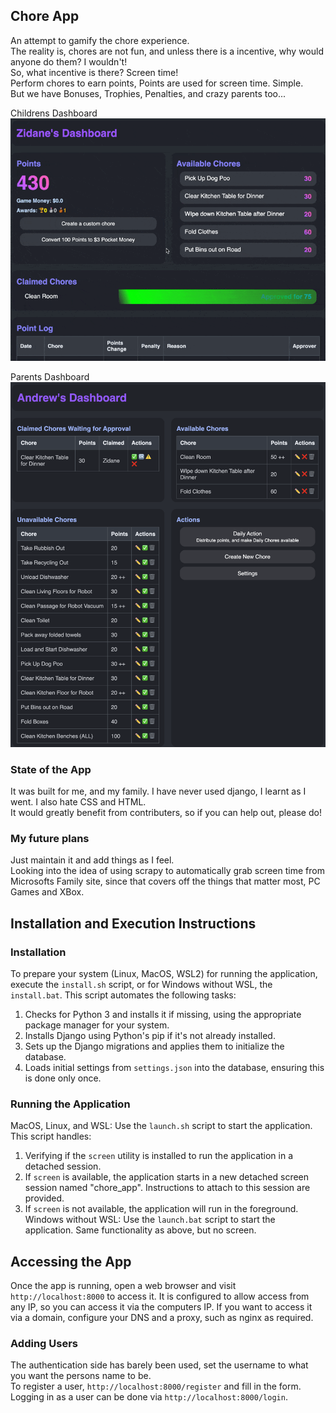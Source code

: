 ## Chore App

An attempt to gamify the chore experience.  
The reality is, chores are not fun, and unless there is a incentive, why would anyone do them?  I wouldn't!  
So, what incentive is there?  Screen time!  
Perform chores to earn points,  Points are used for screen time.  Simple.  
But we have Bonuses, Trophies, Penalties, and crazy parents too...

Childrens Dashboard  
![Childrens Dashboard](documents/child.gif)  

Parents Dashboard  
![Parents Dashboard](documents/parent.png)  

### State of the App

It was built for me, and my family.
I have never used django, I learnt as I went.  I also hate CSS and HTML.  
It would greatly benefit from contributers, so if you can help out, please do!  

### My future plans

Just maintain it and add things as I feel.  
Looking into the idea of using scrapy to automatically grab screen time from Microsofts Family site, since that covers off the things that matter most, PC Games and XBox.  

## Installation and Execution Instructions

### Installation

To prepare your system (Linux, MacOS, WSL2) for running the application, execute the `install.sh` script, or for Windows without WSL, the `install.bat`. This script automates the following tasks:

1. Checks for Python 3 and installs it if missing, using the appropriate package manager for your system.
2. Installs Django using Python's pip if it's not already installed.
3. Sets up the Django migrations and applies them to initialize the database.
4. Loads initial settings from `settings.json` into the database, ensuring this is done only once.

### Running the Application

MacOS, Linux, and WSL: Use the `launch.sh` script to start the application. This script handles:

1. Verifying if the `screen` utility is installed to run the application in a detached session.
2. If `screen` is available, the application starts in a new detached screen session named "chore_app". Instructions to attach to this session are provided.
3. If `screen` is not available, the application will run in the foreground.
Windows without WSL: Use the `launch.bat` script to start the application.  Same functionality as above, but no screen.

## Accessing the App

Once the app is running, open a web browser and visit `http://localhost:8000` to access it.
It is configured to allow access from any IP, so you can access it via the computers IP.
If you want to access it via a domain, configure your DNS and a proxy, such as nginx as required.  

### Adding Users

The authentication side has barely been used, set the username to what you want the persons name to be.  
To register a user, `http://localhost:8000/register` and fill in the form.  
Logging in as a user can be done via `http://localhost:8000/login`.  
